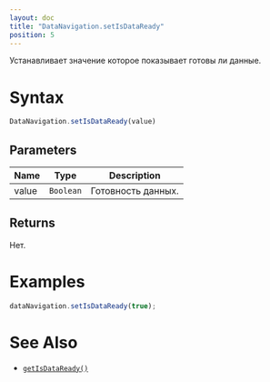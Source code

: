```yaml
---
layout: doc
title: "DataNavigation.setIsDataReady"
position: 5
---
```


Устанавливает значение которое показывает готовы ли данные.

# Syntax

```js
DataNavigation.setIsDataReady(value)
```

## Parameters

Name|Type|Description
----|----|-----------
value|`Boolean`|Готовность данных.

## Returns

Нет.

# Examples

```js
dataNavigation.setIsDataReady(true);
```

# See Also

* [`getIsDataReady()`](../DataNavigation.getIsDataReady/)
